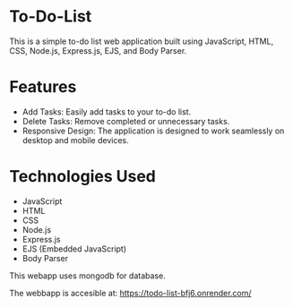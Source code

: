 # To-Do-List
This is a simple to-do list web application built using JavaScript, HTML, CSS, Node.js, Express.js, EJS, and Body Parser.

# Features
* Add Tasks: Easily add tasks to your to-do list.
* Delete Tasks: Remove completed or unnecessary tasks.
* Responsive Design: The application is designed to work seamlessly on desktop and mobile devices.

# Technologies Used
* JavaScript
* HTML
* CSS
* Node.js
* Express.js
* EJS (Embedded JavaScript)
* Body Parser

This webapp uses mongodb for database. 

The webbapp is accesible at:   https://todo-list-bfj6.onrender.com/


